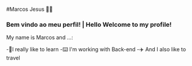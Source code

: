 
<!--
### Hi guys 👋
**DevMarcosJesus/DevMarcosJesus** is a ✨ _special_ ✨ repository because its `README.md` (this file) appears on your GitHub profile.
-->

#Marcos Jesus :man_technologist:

### Bem vindo ao meu perfil! | Hello Welcome to my profile!

My name is Marcos and ...:

-📘I really like to learn
-⌨️  I'm working with Back-end
-✈️ And I also like to travel
